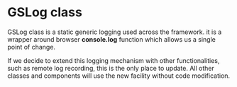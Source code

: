 # GSLog class
 
GSLog class is a static generic logging used across the framework. it is a wrapper around browser **console.log** function which allows us a single point of change.
 
If we decide to extend this logging mechanism with other functionalities, such as remote log recording, this is the only place to update. All other classes and components will use the new facility without code modification.

